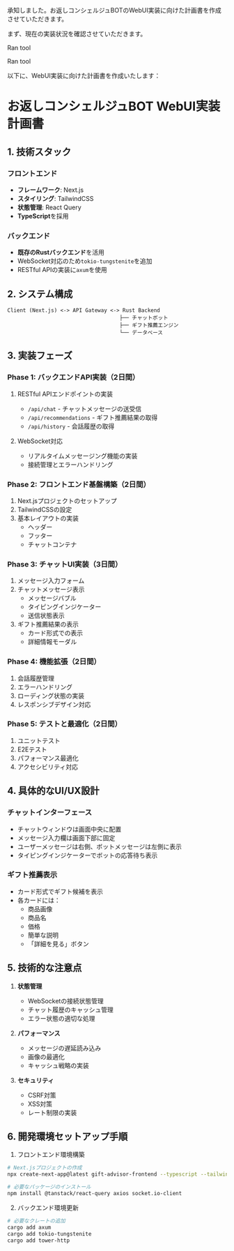 承知しました。お返しコンシェルジュBOTのWebUI実装に向けた計画書を作成させていただきます。

まず、現在の実装状況を確認させていただきます。

Ran tool

Ran tool


以下に、WebUI実装に向けた計画書を作成いたします：

# お返しコンシェルジュBOT WebUI実装計画書

## 1. 技術スタック

### フロントエンド
- **フレームワーク**: Next.js
- **スタイリング**: TailwindCSS
- **状態管理**: React Query
- **TypeScript**を採用

### バックエンド
- **既存のRustバックエンド**を活用
- WebSocket対応のため`tokio-tungstenite`を追加
- RESTful APIの実装に`axum`を使用

## 2. システム構成

```
Client (Next.js) <-> API Gateway <-> Rust Backend
                                    ├── チャットボット
                                    ├── ギフト推薦エンジン
                                    └── データベース
```

## 3. 実装フェーズ

### Phase 1: バックエンドAPI実装（2日間）
1. RESTful APIエンドポイントの実装
   - `/api/chat` - チャットメッセージの送受信
   - `/api/recommendations` - ギフト推薦結果の取得
   - `/api/history` - 会話履歴の取得

2. WebSocket対応
   - リアルタイムメッセージング機能の実装
   - 接続管理とエラーハンドリング

### Phase 2: フロントエンド基盤構築（2日間）
1. Next.jsプロジェクトのセットアップ
2. TailwindCSSの設定
3. 基本レイアウトの実装
   - ヘッダー
   - フッター
   - チャットコンテナ

### Phase 3: チャットUI実装（3日間）
1. メッセージ入力フォーム
2. チャットメッセージ表示
   - メッセージバブル
   - タイピングインジケーター
   - 送信状態表示
3. ギフト推薦結果の表示
   - カード形式での表示
   - 詳細情報モーダル

### Phase 4: 機能拡張（2日間）
1. 会話履歴管理
2. エラーハンドリング
3. ローディング状態の実装
4. レスポンシブデザイン対応

### Phase 5: テストと最適化（2日間）
1. ユニットテスト
2. E2Eテスト
3. パフォーマンス最適化
4. アクセシビリティ対応

## 4. 具体的なUI/UX設計

### チャットインターフェース
- チャットウィンドウは画面中央に配置
- メッセージ入力欄は画面下部に固定
- ユーザーメッセージは右側、ボットメッセージは左側に表示
- タイピングインジケーターでボットの応答待ち表示

### ギフト推薦表示
- カード形式でギフト候補を表示
- 各カードには：
  - 商品画像
  - 商品名
  - 価格
  - 簡単な説明
  - 「詳細を見る」ボタン

## 5. 技術的な注意点

1. **状態管理**
   - WebSocketの接続状態管理
   - チャット履歴のキャッシュ管理
   - エラー状態の適切な処理

2. **パフォーマンス**
   - メッセージの遅延読み込み
   - 画像の最適化
   - キャッシュ戦略の実装

3. **セキュリティ**
   - CSRF対策
   - XSS対策
   - レート制限の実装

## 6. 開発環境セットアップ手順

1. フロントエンド環境構築
```bash
# Next.jsプロジェクトの作成
npx create-next-app@latest gift-advisor-frontend --typescript --tailwind

# 必要なパッケージのインストール
npm install @tanstack/react-query axios socket.io-client
```

2. バックエンド環境更新
```bash
# 必要なクレートの追加
cargo add axum
cargo add tokio-tungstenite
cargo add tower-http
```


